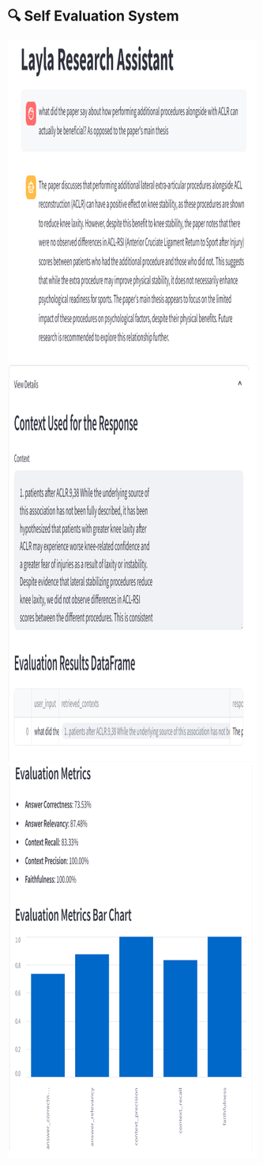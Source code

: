 # 🔍 **Self Evaluation System**

<img src="../../Data_file/Query_response.png" alt="Alt Text" width="1163" height="654" />

<img src="../../Data_file/Context_retrieval.png" alt="Alt Text" width="700" height="800" />

<img src="../../Data_file/Barchart.png" alt="Alt Text" width="700" height="800" />

